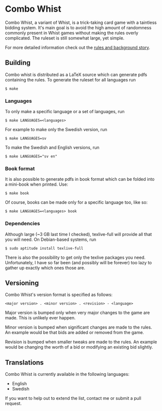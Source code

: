# Combo Whist
Combo Whist, a variant of Whist, is a trick-taking card game with a taintless bidding system. It's main goal is to avoid the high amount of randomness commonly present in Whist games without making the rules overly complicated. The ruleset is still somewhat large, yet simple.

For more detailed information check out the [rules and background story](http://nijoakim.com/combo-whist).

## Building
Combo whist is distributed as a LaTeX source which can generate pdfs containing the rules. To generate the ruleset for all languages run

	$ make

### Languages
To only make a specific language or a set of languages, run

	$ make LANGUAGES=<languages>

For example to make only the Swedish version, run

	$ make LANGUAGES=sv

To make the Swedish and English versions, run

	$ make LANGUAGES="sv en"

### Book format
It is also possible to generate pdfs in book format which can be folded into a mini-book when printed. Use:

	$ make book

Of course, books can be made only for a specific language too, like so:

	$ make LANGUAGES=<languages> book

### Dependencies
Although large (~3 GB last time I checked), texlive-full will provide all that you will need. On Debian-based systems, run

	$ sudo aptitude install texlive-full

There is also the possibility to get only the texlive packages you need. Unfortunately, I have so far been (and possibly will be forever) too lazy to gather up exactly which ones those are.

## Versioning
Combo Whist's version format is specified as follows:

	<major version> . <minor version> . <revision> - <language>

Major version is bumped only when very major changes to the game are made. This is unlikely ever happen.

Minor version is bumped when significant changes are made to the rules. An example would be that bids are added or removed from the game.

Revision is bumped when smaller tweaks are made to the rules. An example would be changing the worth of a bid or modifying an existing bid slightly.

## Translations
Combo Whist is currently available in the following languages:

- English
- Swedish

If you want to help out to extend the list, contact me or submit a pull request.
